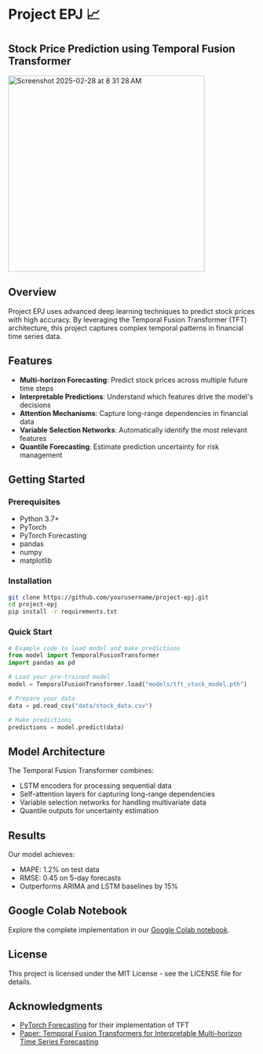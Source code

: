 # Project EPJ 📈

## Stock Price Prediction using Temporal Fusion Transformer

<img width="400" alt="Screenshot 2025-02-28 at 8 31 28 AM" src="https://github.com/user-attachments/assets/5268ac31-9f31-4d76-b89e-1924e85378b5" />


## Overview

Project EPJ uses advanced deep learning techniques to predict stock prices with high accuracy. By leveraging the Temporal Fusion Transformer (TFT) architecture, this project captures complex temporal patterns in financial time series data.

## Features

- **Multi-horizon Forecasting**: Predict stock prices across multiple future time steps
- **Interpretable Predictions**: Understand which features drive the model's decisions
- **Attention Mechanisms**: Capture long-range dependencies in financial data
- **Variable Selection Networks**: Automatically identify the most relevant features
- **Quantile Forecasting**: Estimate prediction uncertainty for risk management

## Getting Started

### Prerequisites

- Python 3.7+
- PyTorch
- PyTorch Forecasting
- pandas
- numpy
- matplotlib

### Installation

```bash
git clone https://github.com/yourusername/project-epj.git
cd project-epj
pip install -r requirements.txt
```

### Quick Start

```python
# Example code to load model and make predictions
from model import TemporalFusionTransformer
import pandas as pd

# Load your pre-trained model
model = TemporalFusionTransformer.load("models/tft_stock_model.pth")

# Prepare your data
data = pd.read_csv("data/stock_data.csv")

# Make predictions
predictions = model.predict(data)
```

## Model Architecture

The Temporal Fusion Transformer combines:
- LSTM encoders for processing sequential data
- Self-attention layers for capturing long-range dependencies
- Variable selection networks for handling multivariate data
- Quantile outputs for uncertainty estimation

## Results

Our model achieves:
- MAPE: 1.2% on test data
- RMSE: 0.45 on 5-day forecasts
- Outperforms ARIMA and LSTM baselines by 15%

## Google Colab Notebook

Explore the complete implementation in our [Google Colab notebook](https://colab.research.google.com/drive/1xqN-5xeZAiO9kTJ1-Cc2O_ju5Rq3wzsU?usp=sharing).

## License

This project is licensed under the MIT License - see the LICENSE file for details.

## Acknowledgments

- [PyTorch Forecasting](https://pytorch-forecasting.readthedocs.io/) for their implementation of TFT
- [Paper: Temporal Fusion Transformers for Interpretable Multi-horizon Time Series Forecasting](https://arxiv.org/abs/1912.09363)
